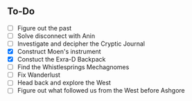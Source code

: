 ## To-Do
- [ ] Figure out the past
- [ ] Solve disconnect with Anin
- [ ] Investigate and decipher the Cryptic Journal
- [x] Construct Moen's instrument
- [x] Constuct the Exra-D Backpack
- [ ] Find the Whistlesprings Mechagnomes
- [ ] Fix Wanderlust
- [ ] Head back and explore the West
- [ ] Figure out what followed us from the West before Ashgore